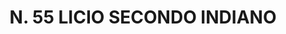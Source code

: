 ---
title: "N. 55 LICIO SECONDO INDIANO"
plant-name: "N. 55"
plant-number: "055"
plant-xml: "/assets/xml/plant055.xml"
plant-img1: "/assets/img/plant055_verso.jpg"
plant-img2: "/assets/img/plant055.jpg"
plant-title: "N. 55 LICIO SECONDO INDIANO"
plant-taxon-link: ""
plant-taxon-content: ""
layout: single-xml
---